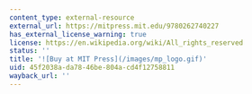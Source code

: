 ```yaml
---
content_type: external-resource
external_url: https://mitpress.mit.edu/9780262740227
has_external_license_warning: true
license: https://en.wikipedia.org/wiki/All_rights_reserved
status: ''
title: '![Buy at MIT Press](/images/mp_logo.gif)'
uid: 45f2038a-da78-46be-804a-cd4f12758811
wayback_url: ''
---
```

